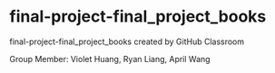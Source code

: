 # final-project-final_project_books
final-project-final_project_books created by GitHub Classroom

Group Member: Violet Huang, Ryan Liang, April Wang
